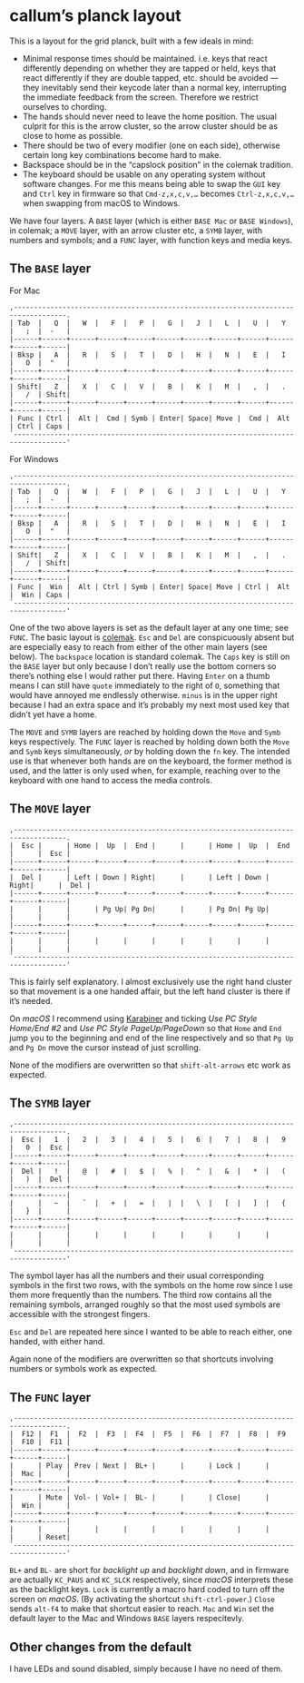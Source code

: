 # callum’s planck layout

This is a layout for the grid planck, built with a few ideals in mind:

- Minimal response times should be maintained. i.e. keys that react differently depending on whether they are tapped or held, keys that react differently if they are double tapped, etc. should be avoided — they inevitably send their keycode later than a normal key, interrupting the immediate feedback from the screen. Therefore we restrict ourselves to chording.
- The hands should never need to leave the home position. The usual culprit for this is the arrow cluster, so the arrow cluster should be as close to home as possible.
- There should be two of every modifier (one on each side), otherwise certain long key combinations become hard to make.
- Backspace should be in the “capslock position” in the colemak tradition.
- The keyboard should be usable on any operating system without software changes. For me this means being able to swap the `GUI` key and `Ctrl` key in firmware so that `Cmd-z,x,c,v,…` becomes `Ctrl-z,x,c,v,…` when swapping from macOS to Windows.

We have four layers. A `BASE` layer (which is either `BASE Mac` or `BASE Windows`), in colemak; a `MOVE` layer, with an arrow cluster etc, a `SYMB` layer, with numbers and symbols; and a `FUNC` layer, with function keys and media keys.

## The `BASE` layer
For Mac
```
,-----------------------------------------------------------------------------------.
| Tab  |   Q  |   W  |   F  |   P  |   G  |   J  |   L  |   U  |   Y  |   ;  |  -   |
|------+------+------+------+------+------+------+------+------+------+------+------|
| Bksp |   A  |   R  |   S  |   T  |   D  |   H  |   N  |   E  |   I  |   O  |  "   |
|------+------+------+------+------+------+------+------+------+------+------+------|
| Shift|   Z  |   X  |   C  |   V  |   B  |   K  |   M  |   ,  |   .  |   /  | Shift|
|------+------+------+------+------+------+------+------+------+------+------+------|
| Func | Ctrl |  Alt |  Cmd | Symb | Enter| Space| Move |  Cmd |  Alt | Ctrl | Caps |
`-----------------------------------------------------------------------------------'
```
 
For Windows
```
,-----------------------------------------------------------------------------------.
| Tab  |   Q  |   W  |   F  |   P  |   G  |   J  |   L  |   U  |   Y  |   ;  |  -   |
|------+------+------+------+------+------+------+------+------+------+------+------|
| Bksp |   A  |   R  |   S  |   T  |   D  |   H  |   N  |   E  |   I  |   O  |  "   |
|------+------+------+------+------+------+------+------+------+------+------+------|
| Shift|   Z  |   X  |   C  |   V  |   B  |   K  |   M  |   ,  |   .  |   /  | Shift|
|------+------+------+------+------+------+------+------+------+------+------+------|
| Func |  Win |  Alt | Ctrl | Symb | Enter| Space| Move | Ctrl |  Alt |  Win | Caps |
`-----------------------------------------------------------------------------------'
```

One of the two above layers is set as the default layer at any one time; see `FUNC`. The basic layout is [colemak](https://colemak.com). `Esc` and `Del` are conspicuously absent but are especially easy to reach from either of the other main layers (see below). The `backspace` location is standard colemak. The `Caps` key is still on the `BASE` layer but only because I  don’t really use the bottom corners so there’s nothing else I would rather put there. Having `Enter` on a thumb means I can still have `quote` immediately to the right of `O`, something that would have annoyed me endlessly otherwise. `minus` is in the upper right because I had an extra space and it’s probably my next most used key that didn’t yet have a home.

The `MOVE` and `SYMB` layers are reached by holding down the `Move` and `Symb` keys respectively. The `FUNC` layer is reached by holding down both the `Move` and `Symb` keys simultaneously, *or* by holding down the `fn` key. The intended use is that whenever both hands are on the keyboard, the former method is used, and the latter is only used when, for example, reaching over to the keyboard with one hand to access the media controls.

## The `MOVE` layer
```
,-----------------------------------------------------------------------------------.
|  Esc |      | Home |  Up  |  End |      |      | Home |  Up  |  End |      |  Esc |
|------+------+------+------+------+------+------+------+------+------+------+------|
|  Del |      | Left | Down | Right|      |      | Left | Down | Right|      |  Del |
|------+------+------+------+------+------+------+------+------+------+------+------|
|      |      |      | Pg Up| Pg Dn|      |      | Pg Dn| Pg Up|      |      |      |
|------+------+------+------+------+------+------+------+------+------+------+------|
|      |      |      |      |      |      |      |      |      |      |      |      |
`-----------------------------------------------------------------------------------'
```

This is fairly self explanatory. I almost exclusively use the right hand cluster so that movement is a one handed affair, but the left hand cluster is there if it’s needed.

On *macOS* I recommend using [Karabiner](https://pqrs.org/osx/karabiner/) and ticking *Use PC Style Home/End #2* and *Use PC Style PageUp/PageDown* so that `Home` and `End` jump you to the beginning and end of the line respectively and so that `Pg Up` and `Pg Dn` move the cursor instead of just scrolling.

None of the modifiers are overwritten so that `shift-alt-arrows` etc work as expected.

## The `SYMB` layer
```
,-----------------------------------------------------------------------------------.
|  Esc |   1  |   2  |   3  |   4  |   5  |   6  |   7  |   8  |   9  |   0  |  Esc |
|------+------+------+------+------+------+------+------+------+------+------+------|
|  Del |   !  |   @  |   #  |   $  |   %  |   ^  |   &  |   *  |   (  |   )  |  Del |
|------+------+------+------+------+------+------+------+------+------+------+------|
|      |   ~  |   `  |   +  |   =  |   |  |   \  |   [  |   ]  |   {  |   }  |      |
|------+------+------+------+------+------+------+------+------+------+------+------|
|      |      |      |      |      |      |      |      |      |      |      |      |
`-----------------------------------------------------------------------------------'
```

The symbol layer has all the numbers and their usual corresponding symbols in the first two rows, with the symbols on the home row since I use them more frequently than the numbers. The third row contains all the remaining symbols, arranged roughly so that the most used symbols are accessible with the strongest fingers.

`Esc` and `Del` are repeated here since I wanted to be able to reach either, one handed, with either hand.

Again none of the modifiers are overwritten so that shortcuts involving numbers or symbols work as expected.

## The `FUNC` layer
```
,-----------------------------------------------------------------------------------.
|  F12 |  F1  |  F2  |  F3  |  F4  |  F5  |  F6  |  F7  |  F8  |  F9  |  F10 |  F11 |
|------+------+------+------+------+------+------+------+------+------+------+------|
|      | Play | Prev | Next |  BL+ |      |      | Lock |      |      |  Mac |      |
|------+------+------+------+------+------+------+------+------+------+------+------|
|      | Mute | Vol- | Vol+ |  BL- |      |      | Close|      |      |  Win |      |
|------+------+------+------+------+------+------+------+------+------+------+------|
|      |      |      |      |      |      |      |      |      |      |      | Reset|
`-----------------------------------------------------------------------------------'
```

`BL+` and `BL-` are short for *backlight up* and *backlight down*, and in firmware are actually `KC_PAUS` and `KC_SLCK` respectively, since *macOS* interprets these as the backlight keys. `Lock` is currently a macro hard coded to turn off the screen on *macOS*. (By activating the shortcut `shift-ctrl-power`.) `Close` sends `alt-f4` to make that shortcut easier to reach. `Mac` and `Win` set the default layer to the Mac and Windows `BASE` layers respecitevly.

## Other changes from the default
I have LEDs and sound disabled, simply because I have no need of them.
